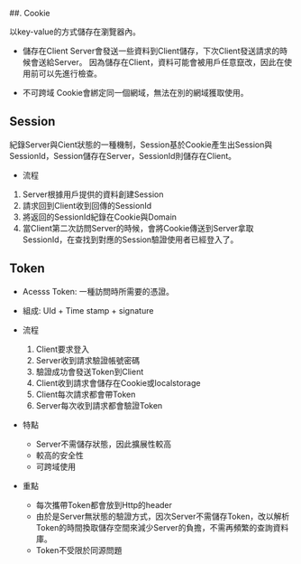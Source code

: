 ##. Cookie

 以key-value的方式儲存在瀏覽器內。

+ 儲存在Client
Server會發送一些資料到Client儲存，下次Client發送請求的時候會送給Server。
因為儲存在Client，資料可能會被用戶任意竄改，因此在使用前可以先進行檢查。

+ 不可跨域
Cookie會綁定同一個網域，無法在別的網域獲取使用。

## Session

紀錄Server與Cient狀態的一種機制，Session基於Cookie產生出Session與SessionId，Session儲存在Server，SessionId則儲存在Client。

+ 流程
1.	Server根據用戶提供的資料創建Session
2.	請求回到Client收到回傳的SessionId
3.	將返回的SessionId紀錄在Cookie與Domain
4.	當Client第二次訪問Server的時候，會將Cookie傳送到Server拿取SessionId，在查找到對應的Session驗證使用者已經登入了。

## Token
+ Acesss Token: 一種訪問時所需要的憑證。

+ 組成: UId + Time stamp + signature

+ 流程
	1.	Client要求登入
	2.	Server收到請求驗證帳號密碼
	3.	驗證成功會發送Token到Client
	4.	Client收到請求會儲存在Cookie或localstorage
	5.	Client每次請求都會帶Token
	6.	Server每次收到請求都會驗證Token

+ 特點
	+ 	Server不需儲存狀態，因此擴展性較高
	+	較高的安全性
	+ 	可跨域使用
	
+ 重點
	+ 每次攜帶Token都會放到Http的header
	+ 由於是Server無狀態的驗證方式，因次Server不需儲存Token，改以解析Token的時間換取儲存空間來減少Server的負擔，不需再頻繁的查詢資料庫。
	+ Token不受限於同源問題